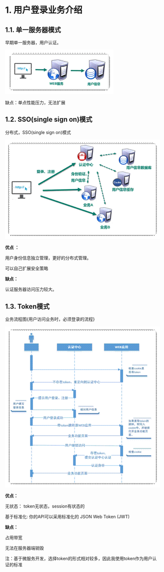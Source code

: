 # 1.  用户登录业务介绍

## 1.1. 单一服务器模式

早期单一服务器，用户认证。

![img](./assets/clip_image00224cdfa28-90ef-4c73-911c-cd14f774f04d.gif)

缺点：单点性能压力，无法扩展

 

## 1.2. SSO(single sign on)模式

分布式，SSO(single sign on)模式

![img](./assets/clip_image0041ce28b5a-5e6d-4943-a794-3f3a93e82737.gif)

**优点 ：** 

用户身份信息独立管理，更好的分布式管理。

 可以自己扩展安全策略

**缺点：**

   认证服务器访问压力较大。

## 1.3. Token模式

业务流程图{用户访问业务时，必须登录的流程}

![img](./assets/clip_image006e8ff2d55-f7e1-48c3-a783-72c480a05499.gif)

**优点：**

无状态： token无状态，session有状态的

基于标准化: 你的API可以采用标准化的 JSON Web Token (JWT)

**缺点：**

占用带宽

无法在服务器端销毁

注：基于微服务开发，选择token的形式相对较多，因此我使用token作为用户认证的标准